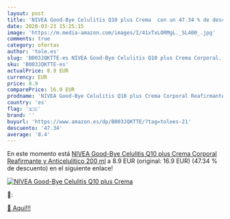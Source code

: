 ```yaml
---
layout: post
title: 'NIVEA Good-Bye Celulitis Q10 plus Crema  con un 47.34 % de descuento'
date: 2020-03-23 15:25:15
image: 'https://m.media-amazon.com/images/I/41xTxLORMgL._SL400_.jpg'
comments: true
category: ofertas
author: 'tole.es'
slug: 'B003JQKTTE-es NIVEA Good-Bye Celulitis Q10 plus Crema Corporal...'
sku: 'B003JQKTTE-es'
actualPrice: 8.9 EUR
currency: EUR
price: 8.9
comparePrice: 16.9 EUR
prodname: 'NIVEA Good-Bye Celulitis Q10 plus Crema Corporal Reafirmante y Anticelulítico  200 ml'
country: 'es'
flag: '🇪🇸'
brand: ''
buyurl: 'https://www.amazon.es/dp/B003JQKTTE/?tag=tolees-21'
descuento: '47.34'
average: '8.4'
---
```


En este momento está [NIVEA Good-Bye Celulitis Q10 plus Crema Corporal Reafirmante y Anticelulítico  200 ml](https://www.amazon.es/dp/B003JQKTTE/?tag=tolees-21) a 8.9 EUR (original: 16.9 EUR) (47.34 %  de descuento) en el siguiente enlace!

[![NIVEA Good-Bye Celulitis Q10 plus Crema ](https://m.media-amazon.com/images/I/41xTxLORMgL._SL400_.jpg)](https://www.amazon.es/dp/B003JQKTTE/?tag=tolees-21)

🔎:


[🛒 Aquí!!!](https://www.amazon.es/dp/B003JQKTTE/?tag=tolees-21)
